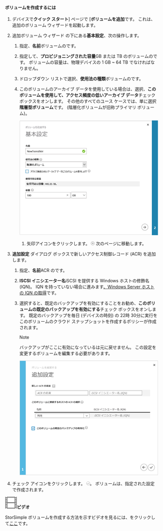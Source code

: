 <!--author=SharS last changed: 02/04/2016-->

#### <a name="to-create-a-volume"></a>ボリュームを作成するには
1. デバイスで**クイック スタート**] ページで [**ボリュームを追加**です。 これは、追加のボリューム ウィザードを起動します。
2. 追加ボリューム ウィザード の下にある**基本設定**、次の操作します。
   
   1. 指定、**名前**ボリュームのです。
   2. 指定して、**プロビジョニングされた容量**GB または TB のボリュームのです。 ボリュームの容量は、物理デバイスの 1 GB ~ 64 TB でなければなりません。
   3. ドロップダウン リストで選択、**使用法の種類**ボリュームのです。 
   4. このボリュームのアーカイブ データを使用している場合は、選択、**このボリュームを使用して、アクセス頻度の低いアーカイブ データ**チェック ボックスをオンします。 その他のすべてのユース ケースでは、単に選択**階層型ボリューム**です。 (階層化ボリュームが旧称プライマリ ボリューム)。
      
        ![ボリュームを追加する](./media/storsimple-create-volume/ScreenshotUpdate1VolumeFlow.png)
      
      1. 矢印アイコンをクリックします。 ![矢印アイコン](./media/storsimple-create-volume/HCS_ArrowIcon-include.png) 次のページに移動します。
3. **追加設定** ダイアログ ボックスで新しいアクセス制御レコード (ACR) を追加します。
   
   1. 指定、**名前**ACR のです。
   2. **ISCSI イニシエーター名**iSCSI を提供する Windows ホストの修飾名 (IQN)。 IQN を持っていない場合に進みます[、Windows Server ホストの IQN の取得](#get-the-iqn-of-a-windows-server-host)です。
   3. 選択すると、既定のバックアップを有効にすることをお勧め、**このボリュームの既定のバックアップを有効にする**チェック ボックスをオンします。 既定のバックアップを毎日 (デバイスの時刻) の 22時 30分に実行をこのボリュームのクラウド スナップショットを作成するポリシーが作成されます。
      
      > [!NOTE]
      > バックアップがここに有効になっているは元に戻せません。 この設定を変更するボリュームを編集する必要があります。
      > 
      > 
      
        ![ボリュームを追加する](./media/storsimple-create-volume/AddVolume2-include.png)
4. チェック アイコンをクリックします。 ![チェック アイコン](./media/storsimple-create-volume/HCS_CheckIcon-include.png)。 ボリュームは、指定された設定で作成されます。

![使用可能なビデオ](./media/storsimple-create-volume/Video_icon.png)**ビデオ**

StorSimple ボリュームを作成する方法を示すビデオを見るには、をクリックして[ここ](https://azure.microsoft.com/documentation/videos/create-a-storsimple-volume/)です。

